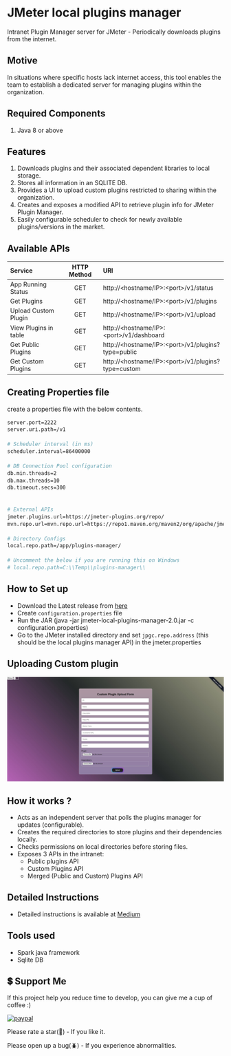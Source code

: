 # JMeter local plugins manager
Intranet Plugin Manager server for JMeter - Periodically downloads plugins from the internet.

## Motive
In situations where specific hosts lack internet access, this tool enables the team to establish a dedicated server for managing plugins within the organization.

## Required Components
1. Java 8 or above

## Features
1. Downloads plugins and their associated dependent libraries to local storage.
2. Stores all information in an SQLITE DB.
3. Provides a UI to upload custom plugins restricted to sharing within the organization.
4. Creates and exposes a modified API to retrieve plugin info for JMeter Plugin Manager.
5. Easily configurable scheduler to check for newly available plugins/versions in the market.

## Available APIs

| Service               | HTTP Method | URI                                       |
|:----------------------|:-----------:|:------------------------------------------|
| App Running Status    |     GET     | http://<hostname/IP>:\<port>/v1/status    |
| Get Plugins           |     GET     | http://<hostname/IP>:\<port>/v1/plugins   |
| Upload Custom Plugin  |     GET     | http://<hostname/IP>:\<port>/v1/upload    |
| View Plugins in table |     GET     | http://<hostname/IP>:\<port>/v1/dashboard |
| Get Public Plugins    |     GET     | http://<hostname/IP>:\<port>/v1/plugins?type=public|
| Get Custom Plugins    |     GET     | http://<hostname/IP>:\<port>/v1/plugins?type=custom|

## Creating Properties file
create a properties file with the below contents.

```sh
server.port=2222
server.uri.path=/v1

# Scheduler interval (in ms)
scheduler.interval=86400000

# DB Connection Pool configuration
db.min.threads=2
db.max.threads=10
db.timeout.secs=300


# External APIs
jmeter.plugins.url=https://jmeter-plugins.org/repo/
mvn.repo.url=mvn.repo.url=https://repo1.maven.org/maven2/org/apache/jmeter/

# Directory Configs
local.repo.path=/app/plugins-manager/

# Uncomment the below if you are running this on Windows
# local.repo.path=C:\\Temp\\plugins-manager\\
```
 
## How to Set up

* Download the Latest release from [here](https://github.com/rollno748/Jmeter-local-plugins-manager/tags)
* Create `configuration.properties` file
* Run the JAR (java -jar jmeter-local-plugins-manager-2.0.jar -c configuration.properties)
* Go to the JMeter installed directory and set `jpgc.repo.address` (this should be the local plugins manager API) in the jmeter.properties

## Uploading Custom plugin
![Custom Upload Form](/img/upload-form.jpg)


## How it works ?

* Acts as an independent server that polls the plugins manager for updates (configurable).
* Creates the required directories to store plugins and their dependencies locally.
* Checks permissions on local directories before storing files.
* Exposes 3 APIs in the intranet:
    - Public plugins API
    - Custom Plugins API
    - Merged (Public and Custom) Plugins API

## Detailed Instructions

  * Detailed instructions is available at [Medium](https://rollno748.medium.com/creating-your-own-jmeter-plugin-manager-a-comprehensive-guide-aaa57021dda9)


## Tools used
- Spark java framework
- Sqlite DB


## 💲 Support Me
<!-- [<a href="https://www.buymeacoffee.com/rollno748" target="_blank"><img src="https://cdn.buymeacoffee.com/buttons/v2/default-yellow.png" height="45px" width="162px" alt="Buy Me A Coffee"></a>](https://www.buymeacoffee.com/rollno748) -->
If this project help you reduce time to develop, you can give me a cup of coffee :)

[![paypal](https://www.paypalobjects.com/en_US/i/btn/btn_donateCC_LG.gif)](https://ko-fi.com/rollno748)

Please rate a star(:star2:) - If you like it.

Please open up a bug(:beetle:) - If you experience abnormalities.

